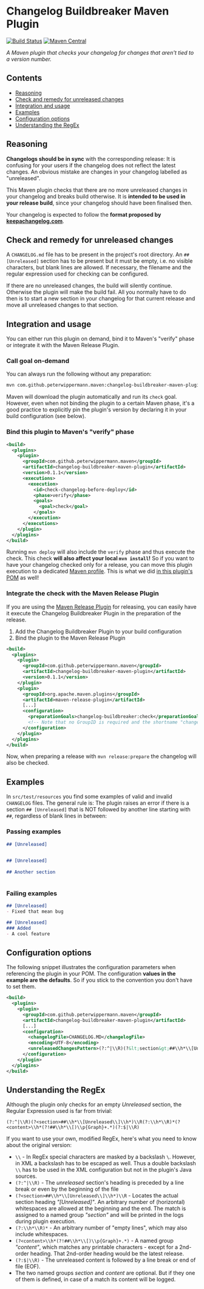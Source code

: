 Changelog Buildbreaker Maven Plugin
===
[![Build Status](https://travis-ci.org/PeterWippermann/changelog-buildbreaker.svg?branch=master)](https://travis-ci.org/PeterWippermann/changelog-buildbreaker)
[![Maven Central](https://img.shields.io/maven-central/v/com.github.peterwippermann.maven/changelog-buildbreaker-maven-plugin.svg)](https://mvnrepository.com/artifact/com.github.peterwippermann.maven/changelog-buildbreaker-maven-plugin)

_A Maven plugin that checks your changelog for changes that aren't tied to a version number._

## Contents

- [Reasoning](#reasoning)
- [Check and remedy for unreleased changes](#check-and-remedy-for-unreleased-changes)
- [Integration and usage](#integration-and-usage)
- [Examples](#examples)
- [Configuration options](#configuration-options)
- [Understanding the RegEx](#understanding-the-regex)


## Reasoning
__Changelogs should be in sync__ with the corresponding release: It is confusing for your users if the changelog does not reflect the latest changes. An obvious mistake are changes in your changelog labelled as "unreleased".

This Maven plugin checks that there are no more unreleased changes in your changelog and breaks build otherwise. It is __intended to be used in your release build__, since your changelog should have been finalised then.

Your changelog is expected to follow the __format proposed by [keepachangelog.com](http://www.keepachangelog.com)__.

## Check and remedy for unreleased changes 
A `CHANGELOG.md` file has to be present in the project's root directory. An `## [Unreleased]` section has to be present but it must be empty, i.e. no visible characters, but blank lines are allowed. If necessary, the filename and the regular expression used for checking can be configured.

If there are no unreleased changes, the build will silently continue. Otherwise the plugin will make the build fail. All you normally have to do then is to start a new section in your changelog for that current release and move all unreleased changes to that section.

## Integration and usage
You can either run this plugin on demand, bind it to Maven's "verify" phase or integrate it with the Maven Release Plugin.

### Call goal on-demand
You can always run the following without any preparation:
```sh
mvn com.github.peterwippermann.maven:changelog-buildbreaker-maven-plugin:check
```
Maven will download the plugin automatically and run its `check` goal.
However, even when not binding the plugin to a certain Maven phase, it's a good practice to explicitly pin the plugin's version by declaring it in your build configuration (see below).

### Bind this plugin to Maven's "verify" phase
```xml
<build>
  <plugins>
    <plugin>
      <groupId>com.github.peterwippermann.maven</groupId>
      <artifactId>changelog-buildbreaker-maven-plugin</artifactId>
      <version>0.1.1</version>
      <executions>
        <execution>
          <id>check-changelog-before-deploy</id>
          <phase>verify</phase>
          <goals>
            <goal>check</goal>
          </goals>
        </execution>
      </executions>
    </plugin>
  </plugins>
</build>
```
Running `mvn deploy` will also include the `verify` phase and thus execute the check.
This check __will also affect your local `mvn install`!__ So if you want to have your changelog checked only for a release, you can move this plugin execution to a dedicated [Maven profile](http://maven.apache.org/guides/introduction/introduction-to-profiles.html). This is what we did [in this plugin's POM](https://github.com/PeterWippermann/changelog-buildbreaker/blob/79298ab9d762640537771c1f69b5eb24c83ddd1e/pom.xml#L138-L156) as well!

### Integrate the check with the Maven Release Plugin

If you are using the [Maven Release Plugin](http://maven.apache.org/maven-release/maven-release-plugin/) for releasing, you can easily have it execute the Changelog Buildbreaker Plugin in the preparation of the release.

1. Add the Changelog Buildbreaker Plugin to your build configuration
2. Bind the plugin to the Maven Release Plugin
```xml
<build>
  <plugins>
    <plugin>
      <groupId>com.github.peterwippermann.maven</groupId>
      <artifactId>changelog-buildbreaker-maven-plugin</artifactId>
      <version>0.1.1</version>
    </plugin>
    <plugin>
      <groupId>org.apache.maven.plugins</groupId>
      <artifactId>maven-release-plugin</artifactId>
      [...]
      <configuration>
        <preparationGoals>changelog-buildbreaker:check</preparationGoals>
        <!-- Note that no GroupID is required and the shortname "changelog-buildbreaker" can be used -->
      </configuration>
    </plugin>
  </plugins>
</build>
```
Now, when preparing a release with `mvn release:prepare` the changelog will also be checked.

## Examples
In `src/test/resources` you find some examples of valid and invalid `CHANGELOG` files. The general rule is: The plugin
raises an error if there is a section `## [Unreleased]` that is NOT followed by another line starting with `##`,
regardless of blank lines in between:

### Passing examples
```markdown
## [Unreleased]
 
```

```markdown
## [Unreleased]
 
## Another section
 
```

### Failing examples
```markdown
## [Unreleased]
- Fixed that mean bug
```

```markdown
## [Unreleased]
### Added
- A cool feature
```

## Configuration options
The following snippet illustrates the configuration parameters when referencing the plugin in your POM.
The configuration __values in the example are the defaults__. So if you stick to the convention you don't have to set them.
```xml
<build>
  <plugins>
    <plugin>
      <groupId>com.github.peterwippermann.maven</groupId>
      <artifactId>changelog-buildbreaker-maven-plugin</artifactId>
      [...]
      <configuration>
        <changelogFile>CHANGELOG.MD</changelogFile>
        <encoding>UTF-8</encoding>
        <unreleasedChangesPattern>(?:^|\\R)(?&lt;section&gt;##\\h*\\[Unreleased\\]\\h*)\\R(?:\\h*\\R)*(?&lt;content&gt;\\h*(?!##\\h*\\[)\\p{Graph}+.*)(?:$|\\R)</unreleasedChangesPattern>
      </configuration>
    </plugin>
  </plugins>
</build>
```

## Understanding the RegEx
Although the plugin only checks for an empty _Unreleased_ section, the Regular Expression used is far from trivial:
```regex
(?:^|\\R)(?<section>##\\h*\\[Unreleased\\]\\h*)\\R(?:\\h*\\R)*(?<content>\\h*(?!##\\h*\\[)\\p{Graph}+.*)(?:$|\\R)
```

If you want to use your own, modified RegEx, here's what you need to know about the original version:
* `\\` - In RegEx special characters are masked by a backslash `\`. However, in XML a backslash has to be escaped as well. Thus a double backslash `\\` has to be used in the XML configuration but not in the plugin's Java sources. 
* `(?:^|\\R)` - The _unreleased_ section's heading is preceded by a line break or even by the beginning of the file
* `(?<section>##\\h*\\[Unreleased\\]\\h*)\\R` - Locates the actual section heading _"[Unreleased]"_. An arbitrary number of (horizontal) whitespaces are allowed at the beginning and the end. The match is assigned to a named group _"section"_ and will be printed in the logs during plugin execution.
* `(?:\\h*\\R)*` - An arbitrary number of "empty lines", which may also include whitespaces.
* `(?<content>\\h*(?!##\\h*\\[)\\p{Graph}+.*)` - A named group _"content"_, which matches any printable characters - except for a 2nd-order heading. That 2nd-order heading would be the latest release.
* `(?:$|\\R)` - The unreleased content is followed by a line break or end of file (EOF). 
* The two named groups _section_ and _content_ are optional. But if they one of them is defined, in case of a match its content will be logged.
 